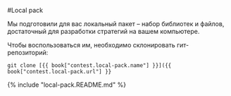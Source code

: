 #Local pack

Мы подготовили для вас локальный пакет – набор библиотек и файлов, достаточный для разработки стратегий на вашем компьютере.

Чтобы воспользоваться им, необходимо склонировать гит-репозиторий:
```
git clone [{{ book["contest.local-pack.name"] }}]({{ book["contest.local-pack.url"] }}
```

{% include "local-pack.README.md" %}
